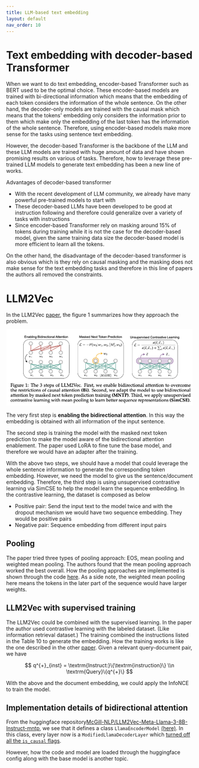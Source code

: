 ```yaml
---
title: LLM-based text embedding
layout: default
nav_order: 10
---
```


# Text embedding with decoder-based Transformer
When we want to do text embedding, encoder-based Transformer such as BERT used to be the optimal choice.
These encoder-based models are trained with bi-directional information which means that the embedding of each token
considers the information of the whole sentence. On the other hand, the decoder-only models are trained with 
the causal mask which means that the tokens' embedding only considers the information prior to them which make only the
embedding of the last token has the information of the whole sentence. Therefore, using encoder-based models make more
sense for the tasks using sentence text embedding.

However, the decoder-based Transformer is the backbone of the LLM and these LLM models are trained with huge amount of
data and have shown promising results on various of tasks. Therefore, how to leverage these pre-trained LLM models to
 generate text embedding has been a new line of works.

Advantages of decoder-based transformer
- With the recent development of LLM community, we already have many powerful pre-trained models to start with
- These decoder-based LLMs have been developed to be good at instruction following and therefore could generalize over a variety of tasks with instructions
- Since encoder-based Transformer rely on masking around 15% of tokens during training while it is not the case for the decoder-based model, given the same training data size the decoder-based model is more efficient to learn all the tokens.


On the other hand, the disadvantage of the decoder-based transformer is also obvious which is they rely on causal masking and the masking does not make sense for the text embedding tasks and therefore in this line of papers the authors all removed the constraints.

# LLM2Vec

In the LLM2Vec [paper](https://arxiv.org/pdf/2404.05961), the figure 1 summarizes how they approach the problem.

![llm2vec_figure1](/docs/ml_misc/llm2vec/images/llm2vec_figure1.png)

The very first step is **enabling the bidirectional attention**. In this way the embedding is obtained with all information of the input sentence.

The second step is training the model with the masked next token prediction to make the model aware of the bidirectional attention enablement. The paper used LoRA to fine tune the base model, and therefore we would have an adapter after the training.

With the above two steps, we should have a model that could leverage the whole sentence information to generate the corresponding token embedding. However, we need the model to give us the sentence/document embedding. Therefore, the third step is using unsupervised contrastive learning via SimCSE to help the model learn the sequence embedding. In the contrastive learning, the dataset is composed as below
- Positive pair: Send the input text to the model twice and with the dropout mechanism we would have two sequence embedding. They would be positive pairs
- Negative pair: Sequence embedding from different input pairs

## Pooling
The paper tried three types of pooling approach: EOS, mean pooling and weighted mean pooling. The authors found that the mean pooling approach worked the best overall. How the pooling approaches are implemented is shown through the code [here](https://github.com/McGill-NLP/llm2vec/blob/main/llm2vec/llm2vec.py#L241-L273). As a side note, the weighted mean pooling here means the tokens in the later part of the sequence would have larger weights.

## LLM2Vec with supervised training
The LLM2Vec could be combined with the supervised learning. In the paper the author used contrastive learning with the labeled dataset. (Like information retrieval dataset.) The training combined the instructions listed in the Table 10 to generate the embedding. How the training works is like the one described in the other [paper](https://arxiv.org/pdf/2401.00368). Given a relevant query-document pair, we have

$$ q^{+}_{inst} = \textrm{Instruct:}\{\textrm{instruction}\} \\n \textrm{Query}\{q^{+}\} $$

With the above and the document embedding, we could apply the InfoNCE to train the model.


## Implementation details of bidirectional attention
From the huggingface repository[McGill-NLP/LLM2Vec-Meta-Llama-3-8B-Instruct-mntp](https://huggingface.co/McGill-NLP/LLM2Vec-Meta-Llama-3-8B-Instruct-mntp), we see that it defines a class `LlamaEncoderModel` [(here)](https://huggingface.co/McGill-NLP/LLM2Vec-Meta-Llama-3-8B-Instruct-mntp/blob/main/modeling_llama_encoder.py#L54). In this class, every layer now is a `ModifiedLlamaDecoderLayer` which [turned off all the `is_causal` flags](https://huggingface.co/McGill-NLP/LLM2Vec-Meta-Llama-3-8B-Instruct-mntp/blob/main/modeling_llama_encoder.py#L14-L32).

However, how the code and model are loaded through the huggingface config along with the base model is another topic. 



